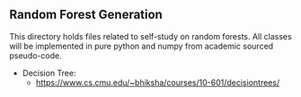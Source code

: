 ## Random Forest Generation

This directory holds files related to self-study on random forests. All classes will be implemented in pure python and numpy from academic sourced pseudo-code.

- Decision Tree:
    - https://www.cs.cmu.edu/~bhiksha/courses/10-601/decisiontrees/

